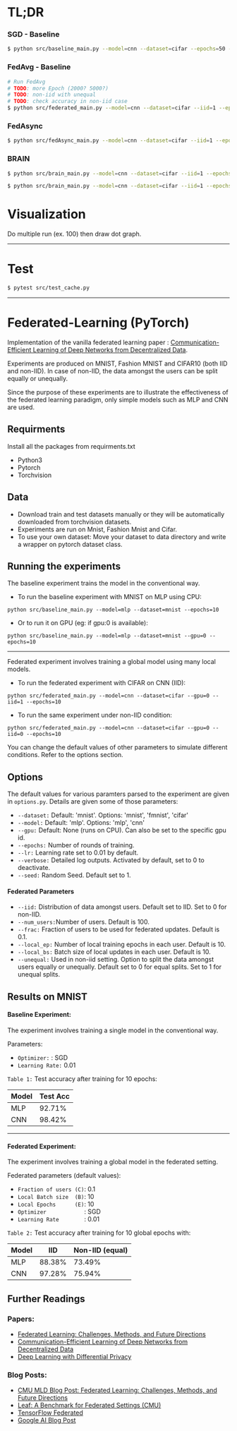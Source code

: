 # TL;DR

### SGD - Baseline

```bash
$ python src/baseline_main.py --model=cnn --dataset=cifar --epochs=50 --verbose=0 --optimizer=sgd --lr=0.001 --momentum=0.9
```

### FedAvg - Baseline

```bash
# Run FedAvg
# TODO: more Epoch (2000? 5000?)
# TODO: non-iid with unequal
# TODO: check accuracy in non-iid case
$ python src/federated_main.py --model=cnn --dataset=cifar --iid=1 --epochs=50 --num_users=21 --byzantines=10 --frac=0.1 --verbose=0 --optimizer=sgd --lr=0.001 --momentum=0.9 --threshold=0.0
```

### FedAsync

```bash
$ python src/fedAsync_main.py --model=cnn --dataset=cifar --iid=1 --epochs=50 --num_users=21 --byzantines=10 --frac=0.1 --stale=4 --verbose=0 --optimizer=sgd --lr=0.001 --momentum=0.9 --threshold=0.0
```

### BRAIN

```bash
$ python src/brain_main.py --model=cnn --dataset=cifar --iid=1 --epochs=50 --num_users=21 --byzantines=10 --score_byzantines=0 --frac=0.1 --stale=4 --window=4 --verbose=0 --optimizer=sgd --lr=0.001 --momentum=0.9 --threshold=0.0

$ python src/brain_main.py --model=cnn --dataset=cifar --iid=1 --epochs=50 --num_users=21 --byzantines=0 --score_byzantines=10 --frac=0.1 --stale=4 --window=4 --verbose=0 --optimizer=sgd --lr=0.001 --momentum=0.9 --threshold=0.0
```

# Visualization

Do multiple run (ex. 100) then draw dot graph.

---

# Test

```bash
$ pytest src/test_cache.py
```

---

# Federated-Learning (PyTorch)

Implementation of the vanilla federated learning paper : [Communication-Efficient Learning of Deep Networks from Decentralized Data](https://arxiv.org/abs/1602.05629).


Experiments are produced on MNIST, Fashion MNIST and CIFAR10 (both IID and non-IID). In case of non-IID, the data amongst the users can be split equally or unequally.

Since the purpose of these experiments are to illustrate the effectiveness of the federated learning paradigm, only simple models such as MLP and CNN are used.

## Requirments
Install all the packages from requirments.txt
* Python3
* Pytorch
* Torchvision

## Data
* Download train and test datasets manually or they will be automatically downloaded from torchvision datasets.
* Experiments are run on Mnist, Fashion Mnist and Cifar.
* To use your own dataset: Move your dataset to data directory and write a wrapper on pytorch dataset class.

## Running the experiments
The baseline experiment trains the model in the conventional way.

* To run the baseline experiment with MNIST on MLP using CPU:
```
python src/baseline_main.py --model=mlp --dataset=mnist --epochs=10
```
* Or to run it on GPU (eg: if gpu:0 is available):
```
python src/baseline_main.py --model=mlp --dataset=mnist --gpu=0 --epochs=10
```
-----

Federated experiment involves training a global model using many local models.

* To run the federated experiment with CIFAR on CNN (IID):
```
python src/federated_main.py --model=cnn --dataset=cifar --gpu=0 --iid=1 --epochs=10
```
* To run the same experiment under non-IID condition:
```
python src/federated_main.py --model=cnn --dataset=cifar --gpu=0 --iid=0 --epochs=10
```

You can change the default values of other parameters to simulate different conditions. Refer to the options section.

## Options
The default values for various paramters parsed to the experiment are given in ```options.py```. Details are given some of those parameters:

* ```--dataset:```  Default: 'mnist'. Options: 'mnist', 'fmnist', 'cifar'
* ```--model:```    Default: 'mlp'. Options: 'mlp', 'cnn'
* ```--gpu:```      Default: None (runs on CPU). Can also be set to the specific gpu id.
* ```--epochs:```   Number of rounds of training.
* ```--lr:```       Learning rate set to 0.01 by default.
* ```--verbose:```  Detailed log outputs. Activated by default, set to 0 to deactivate.
* ```--seed:```     Random Seed. Default set to 1.

#### Federated Parameters
* ```--iid:```      Distribution of data amongst users. Default set to IID. Set to 0 for non-IID.
* ```--num_users:```Number of users. Default is 100.
* ```--frac:```     Fraction of users to be used for federated updates. Default is 0.1.
* ```--local_ep:``` Number of local training epochs in each user. Default is 10.
* ```--local_bs:``` Batch size of local updates in each user. Default is 10.
* ```--unequal:```  Used in non-iid setting. Option to split the data amongst users equally or unequally. Default set to 0 for equal splits. Set to 1 for unequal splits.

## Results on MNIST
#### Baseline Experiment:
The experiment involves training a single model in the conventional way.

Parameters: <br />
* ```Optimizer:```    : SGD 
* ```Learning Rate:``` 0.01

```Table 1:``` Test accuracy after training for 10 epochs:

| Model | Test Acc |
| ----- | -----    |
|  MLP  |  92.71%  |
|  CNN  |  98.42%  |

----

#### Federated Experiment:
The experiment involves training a global model in the federated setting.

Federated parameters (default values):
* ```Fraction of users (C)```: 0.1 
* ```Local Batch size  (B)```: 10 
* ```Local Epochs      (E)```: 10 
* ```Optimizer            ```: SGD 
* ```Learning Rate        ```: 0.01 <br />

```Table 2:``` Test accuracy after training for 10 global epochs with:

| Model |    IID   | Non-IID (equal)|
| ----- | -----    |----            |
|  MLP  |  88.38%  |     73.49%     |
|  CNN  |  97.28%  |     75.94%     |


## Further Readings
### Papers:
* [Federated Learning: Challenges, Methods, and Future Directions](https://arxiv.org/abs/1908.07873)
* [Communication-Efficient Learning of Deep Networks from Decentralized Data](https://arxiv.org/abs/1602.05629)
* [Deep Learning with Differential Privacy](https://arxiv.org/abs/1607.00133)

### Blog Posts:
* [CMU MLD Blog Post: Federated Learning: Challenges, Methods, and Future Directions](https://blog.ml.cmu.edu/2019/11/12/federated-learning-challenges-methods-and-future-directions/)
* [Leaf: A Benchmark for Federated Settings (CMU)](https://leaf.cmu.edu/)
* [TensorFlow Federated](https://www.tensorflow.org/federated)
* [Google AI Blog Post](https://ai.googleblog.com/2017/04/federated-learning-collaborative.html)
